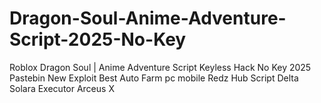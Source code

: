 # Dragon-Soul-Anime-Adventure-Script-2025-No-Key
Roblox Dragon Soul | Anime Adventure Script Keyless Hack No Key 2025 Pastebin New Exploit Best Auto Farm pc mobile Redz Hub Script Delta Solara Executor Arceus X

